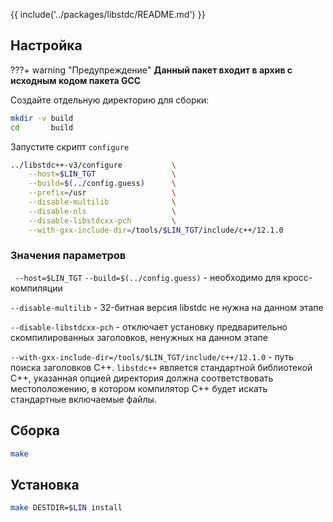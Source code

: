 {{ include('../packages/libstdc/README.md') }}


## Настройка

???+ warning "Предупреждение"
	 **Данный пакет входит в архив с исходным кодом пакета GCC**

Создайте отдельную директорию для сборки:

```bash
mkdir -v build
cd       build
```

Запустите скрипт `configure`

```bash
../libstdc++-v3/configure           \
    --host=$LIN_TGT                 \
    --build=$(../config.guess)      \
    --prefix=/usr                   \
    --disable-multilib              \
    --disable-nls                   \
    --disable-libstdcxx-pch         \
    --with-gxx-include-dir=/tools/$LIN_TGT/include/c++/12.1.0
```

### Значения параметров

` --host=$LIN_TGT` `--build=$(../config.guess)` - необходимо для кросс-компиляции

`--disable-multilib` - 32-битная версия libstdc не нужна на данном этапе

`--disable-libstdcxx-pch` - отключает установку предварительно скомпилированных заголовков, ненужных на данном этапе

`--with-gxx-include-dir=/tools/$LIN_TGT/include/c++/12.1.0` - путь поиска заголовков C++. `libstdc++` является стандартной библиотекой C++, указанная опцией директория должна соответствовать местоположению, в котором компилятор C++ будет искать стандартные включаемые файлы.

## Сборка

```bash
make
```

## Установка

```bash
make DESTDIR=$LIN install
```
